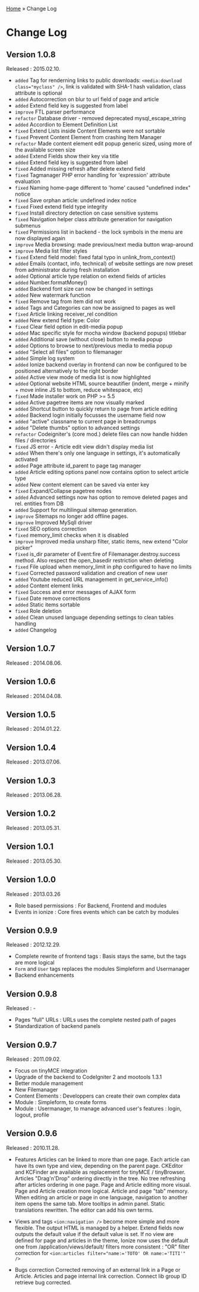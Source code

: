 [Home](sitemap.md) » Change Log

# Change Log

## Version 1.0.8

Released : 2015.02.10.

- `added` Tag for renderning links to public downloads:
          `<media:download class="myclass" />`, link  is  validated  with  SHA-1
          hash validation, class attribute is optional
- `added` Autocorrection on blur to url field of page and article
- `added` Extend field key is suggested from label
- `improve` FTL parser performance
- `refactor` Database driver - removed deprecated mysql_escape_string
- `added` Accordion to Element Definition List
- `fixed` Extend Lists inside Content Elements were not sortable
- `fixed` Prevent Content Element from crashing Item Manager
- `refactor` Made  content  element  edit  popup  generic  sized,  using more of
             the available screen size
- `added` Extend Fields show their key via title
- `added` Extend field key is suggested from label
- `fixed` Added missing refresh after delete extend field
- `fixed` Tagmanager PHP error handling for 'expression'  attribute evaluation
- `fixed` Naming home-page different to 'home' caused "undefined index" notice
- `fixed` Save orphan article: undefined index notice
- `fixed` Fixed extend field type integrity
- `fixed` Install directory detection on case sensitive systems
- `fixed` Navigation helper class attribute generation for navigation submenus
- `fixed` Permissions list in backend - the lock  symbols  in  the  menu are now
          displayed again
- `improve` Media browsing: made previous/next media button wrap-around
- `improve` Media list filter styles
- `fixed` Extend field model: fixed fatal typo in unlink_from_context()
- `added` Emails (contact, info, technical) of website  settings  are now preset
          from administrator during fresh installation
- `added` Optional article type relation on extend fields of articles
- `added` Number.formatMoney()
- `added` Backend font size can now be changed in settings
- `added` New watermark function
- `fixed` Remove tag from item did not work
- `added` Tags and Categories can now be assigned to pages as well
- `fixed` Article linking receiver_rel condition
- `added` New extend field type: Color
- `fixed` Clear field option in edit-media popup
- `added` Mac specific style for mocha window (backend popups) titlebar
- `added` Additional save (without close) button to media popup
- `added` Options to browse to next/previous media to media popup
- `added` "Select all files" option to filemanager
- `added` Simple log system
- `added` Ionize  backend  overlay  in  frontend  can  now be  configured  to be
          positioned alternatively to the right border
- `added` Active view mode of media list is now highlighted
- `added` Optional website  HTML  source  beautifier  (indent,  merge + minify +
          move inline JS to bottom, reduce whitespace, etc)
- `fixed` Made installer work on PHP >= 5.5
- `added` Active pagetree items are now visually marked
- `added` Shortcut button to quickly return to page from article editing
- `added` Backend login initially focusses the username field now
- `added` "active" classname to current page in breadcrumps
- `added` "Delete thumbs" option to advanced settings
- `refactor` Codeigniter's  (core mod.)  delete  files  can  now  handle  hidden
             files / directories
- `fixed` JS error - Article edit view didn't display media list
- `added` When there's only one language in settings, it's automatically activated
- `added` Page attribute id_parent to page tag manager
- `added` Article editing options panel now contains option to select article type
- `added` New content element can be saved via enter key
- `fixed` Expand/Collapse pagetree nodes
- `added` Advanced settings now  has option to remove  deleted  pages  and  rel.
          entities from DB
- `added` Support for multilingual sitemap generation.
- `improve` Sitemaps no longer add offline pages.
- `improve` Improved MySqlI driver
- `fixed` SEO options correction
- `fixed` memory_limit checks when it is disabled
- `improve` Improved media unsharp filter, static items, new extend "Color picker"
- `fixed` is_dir parameter of Event:fire of  Filemanager.destroy.success method.
          Also respect the open_basedir restriction when deleting
- `fixed` File upload when memory_limit in php configured to have no limits
- `fixed` Corrected password validation and creation of new user
- `added` Youtube reduced URL management in get_service_info()
- `added` Content element links
- `fixed` Success and error messages of AJAX form
- `fixed` Date remove corrections
- `added` Static items sortable
- `fixed` Role deletion
- `added` Clean unused language depending settings to clean tables handling
- `added` Changelog

## Version 1.0.7

Released : 2014.08.06.

## Version 1.0.6

Released : 2014.04.08.

## Version 1.0.5

Released : 2014.01.22.

## Version 1.0.4

Released : 2013.07.06.

## Version 1.0.3

Released : 2013.06.28.

## Version 1.0.2

Released : 2013.05.31.

## Version 1.0.1

Released : 2013.05.30.

## Version 1.0.0

Released : 2013.03.26

- Role based permissions : For Backend, Frontend and modules
- Events in ionize : Core fires events which can be catch by modules

## Version 0.9.9

Released : 2012.12.29.

- Complete rewrite of frontend tags : Basis stays the same, but the tags are more logical
- `Form` and `User` tags replaces the modules Simpleform and Usermanager
- Backend enhancements

## Version 0.9.8

Released : -

- Pages "full" URLs : URLs uses the complete nested path of pages
- Standardization of backend panels

## Version 0.9.7

Released : 2011.09.02.

- Focus on tinyMCE integration
- Upgrade of the backend to CodeIgniter 2 and mootools 1.3.1
- Better module management
- New Filemanager
- Content Elements : Developpers can create their own complex data
- Module : Simpleform, to create forms
- Module : Usermanager, to manage advanced user's features : login, logout, profile

## Version 0.9.6

Released : 2010.11.28.

- Features
  Articles can be linked to more than one page. Each article can have its own type and view, depending on the parent page.
  CKEditor and KCFinder are available as replacement for tinyMCE / tinyBrowser.
  Articles "Drag'n'Drop" ordering directly in the tree.
  No tree refreshing after articles ordering in one page.
  Page and Article editing more visual.
  Page and Article creation more logical.
  Article and page "tab" memory. When editing an article or page in one language, navigation to another item opens the same tab.
  More tooltips in admin panel.
  Static translations rewritten. The editor can add his own terms.

- Views and tags
  `<ion:navigation />` become more simple and more flexible. The output HTML is managed by a helper.
  Extend fields now outputs the default value if the default value is set.
  If no view are defined for page and articles in the theme, Ionize now uses the default one from /application/views/default/
  filters more consistent : "OR" filter correction for `<ion:articles filter="name:='TOTO' OR name:='TITI'" />`

- Bugs correction
  Corrected removing of an external link in a Page or Article.
  Articles and page internal link correction.
  Connect lib group ID retrieve bug corrected.

